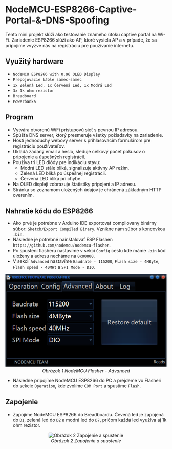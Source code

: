 # NodeMCU-ESP8266-Captive-Portal-&-DNS-Spoofing
Tento mini projekt slúži ako testovanie známeho útoku captive portal na Wi-Fi. Zariadenie ESP8266 slúži ako AP, ktoré vysiela AP a v prípade, že sa pripojíme vvyzve nás na registráciu pre používanie internetu. 

## Využitý hardware
- `NodeMCU ESP8266 with 0.96 OLED Display`
- `Prepojovacie káble samec-samec`
- `1x Zelená Led, 1x Červená Led, 1x Modrá Led`
- `3x 1k ohm rezistor`
- `Breadboard`
- `Powerbanka`

## Program
- Vytvára otvorenú WiFi prístupovú sieť s pevnou IP adresou.
- Spúšťa DNS server, ktorý presmeruje všetky požiadavky na zariadenie.
- Hostí jednoduchý webový server s prihlasovacím formulárom pre registráciu používateľov.
- Ukladá zadaný email a heslo, sleduje celkový počet pokusov o pripojenie a úspešných registrácií.
- Používa tri LED diódy pre indikáciu stavu:
  - Modrá LED stále bliká, signalizuje aktívny AP režim.
  - Zelená LED bliká po úspešnej registrácii.
  - Červená LED bliká pri chybe.
- Na OLED displeji zobrazuje štatistiky pripojení a IP adresu.
- Stránka so zoznamom uložených údajov je chránená základným HTTP overením.

## Nahratie kódu do ESP8266
- Ako prvé je potrebne v Arduino IDE exportovať compilovany binárny súbor: `Sketch/Export Compiled Binary`. Vznikne nám súbor s koncovkou `.bin`.
- Následne je potrebné nainštalovať ESP Flasher: `https://github.com/nodemcu/nodemcu-flasher`.
- Po spustení flasheru nastavíme v sekci `Config` cestu kde máme `.bin` kód uloženy a adresu necháme na `0x00000`.
- V sekcií `Advanced` nastavíme `Baudrate - 115200`, `Flash size - 4MByte`, `Flash speed - 40MHt` a `SPI Mode - DIO`.

<p align="center">
  <img src="Pictures/Advanced.png" alt="Obrázok 1 Advanced" width="800"/>
  <br>
  <i>Obrázok 1 NodeMCU Flasher - Advanced</i>
</p>

- Následne pripojíme NodeMCU ESP8266 do PC a prejdeme vo Flasheri do sekcie `Operation`, kde zvolíme `COM Port` a spustíme `Flash`.

## Zapojenie
- Zapojíme NodeMCU ESP8266 do Breadboardu. Čevená led je zapojená do `D1`, zelená led do `D2` a modrá led do `D7`, pričom každá led využíva aj 1k ohm rezistor.

<p align="center">
  <img src="Pictures/Zapojenie.jpg" alt="Obrázok 2 Zapojenie a spustenie" width="800"/>
  <br>
  <i>Obrázok 2 Zapojenie a spustenie</i>
</p>


